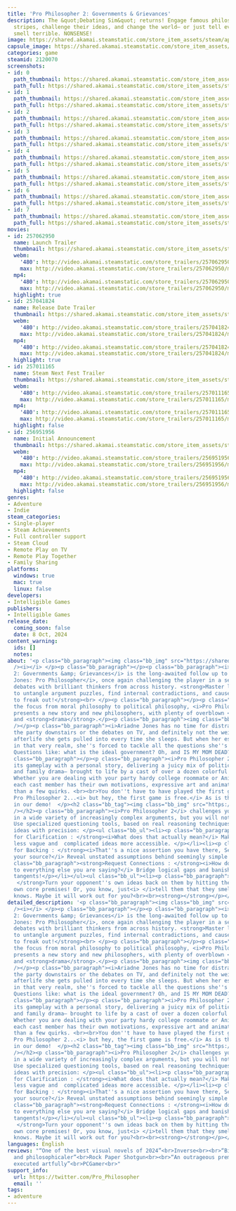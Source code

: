 ```yaml
---
title: 'Pro Philosopher 2: Governments & Grievances'
description: The &quot;Debating Sim&quot; returns! Engage famous philosophers of all
  stripes, challenge their ideas, and change the world— or just tell everyone they
  smell terrible. NONSENSE!
image: https://shared.akamai.steamstatic.com/store_item_assets/steam/apps/2120070/header.jpg?t=1731260893
capsule_image: https://shared.akamai.steamstatic.com/store_item_assets/steam/apps/2120070/f92ce4558f22f0aa9ac6c32a6034bc073ac56514/capsule_231x87.jpg?t=1731260893
categories: game
steamid: 2120070
screenshots:
- id: 0
  path_thumbnail: https://shared.akamai.steamstatic.com/store_item_assets/steam/apps/2120070/ss_ccb18c25ba598afcf52995a0ea36ef17f2aa0d3b.600x338.jpg?t=1731260893
  path_full: https://shared.akamai.steamstatic.com/store_item_assets/steam/apps/2120070/ss_ccb18c25ba598afcf52995a0ea36ef17f2aa0d3b.1920x1080.jpg?t=1731260893
- id: 1
  path_thumbnail: https://shared.akamai.steamstatic.com/store_item_assets/steam/apps/2120070/ss_d2d58c5067e7723ae164fc2a6572e85229e74a28.600x338.jpg?t=1731260893
  path_full: https://shared.akamai.steamstatic.com/store_item_assets/steam/apps/2120070/ss_d2d58c5067e7723ae164fc2a6572e85229e74a28.1920x1080.jpg?t=1731260893
- id: 2
  path_thumbnail: https://shared.akamai.steamstatic.com/store_item_assets/steam/apps/2120070/ss_67e7570de41397f399870c715fcbc16bec8dc7d1.600x338.jpg?t=1731260893
  path_full: https://shared.akamai.steamstatic.com/store_item_assets/steam/apps/2120070/ss_67e7570de41397f399870c715fcbc16bec8dc7d1.1920x1080.jpg?t=1731260893
- id: 3
  path_thumbnail: https://shared.akamai.steamstatic.com/store_item_assets/steam/apps/2120070/ss_8118fdea70c1f7eba9095edb966e5be1f70d3d52.600x338.jpg?t=1731260893
  path_full: https://shared.akamai.steamstatic.com/store_item_assets/steam/apps/2120070/ss_8118fdea70c1f7eba9095edb966e5be1f70d3d52.1920x1080.jpg?t=1731260893
- id: 4
  path_thumbnail: https://shared.akamai.steamstatic.com/store_item_assets/steam/apps/2120070/ss_1aa8f0ce11fd64af091edf164a073d232df0422d.600x338.jpg?t=1731260893
  path_full: https://shared.akamai.steamstatic.com/store_item_assets/steam/apps/2120070/ss_1aa8f0ce11fd64af091edf164a073d232df0422d.1920x1080.jpg?t=1731260893
- id: 5
  path_thumbnail: https://shared.akamai.steamstatic.com/store_item_assets/steam/apps/2120070/ss_1d7ddd609351d5870b40d4c19c1a27d29a7b6bbd.600x338.jpg?t=1731260893
  path_full: https://shared.akamai.steamstatic.com/store_item_assets/steam/apps/2120070/ss_1d7ddd609351d5870b40d4c19c1a27d29a7b6bbd.1920x1080.jpg?t=1731260893
- id: 6
  path_thumbnail: https://shared.akamai.steamstatic.com/store_item_assets/steam/apps/2120070/ss_06521ff7ba5d40bf562c9e59bc38353ca467146b.600x338.jpg?t=1731260893
  path_full: https://shared.akamai.steamstatic.com/store_item_assets/steam/apps/2120070/ss_06521ff7ba5d40bf562c9e59bc38353ca467146b.1920x1080.jpg?t=1731260893
- id: 7
  path_thumbnail: https://shared.akamai.steamstatic.com/store_item_assets/steam/apps/2120070/ss_b9c97f6de544792a2ba22adfcf729ce48b09a73c.600x338.jpg?t=1731260893
  path_full: https://shared.akamai.steamstatic.com/store_item_assets/steam/apps/2120070/ss_b9c97f6de544792a2ba22adfcf729ce48b09a73c.1920x1080.jpg?t=1731260893
movies:
- id: 257062950
  name: Launch Trailer
  thumbnail: https://shared.akamai.steamstatic.com/store_item_assets/steam/apps/257062950/30428ecb2157a2af3b02328dcf1b1033b4e8a326/movie_600x337.jpg?t=1728405605
  webm:
    '480': http://video.akamai.steamstatic.com/store_trailers/257062950/movie480_vp9.webm?t=1728405605
    max: http://video.akamai.steamstatic.com/store_trailers/257062950/movie_max_vp9.webm?t=1728405605
  mp4:
    '480': http://video.akamai.steamstatic.com/store_trailers/257062950/movie480.mp4?t=1728405605
    max: http://video.akamai.steamstatic.com/store_trailers/257062950/movie_max.mp4?t=1728405605
  highlight: true
- id: 257041824
  name: Release Date Trailer
  thumbnail: https://shared.akamai.steamstatic.com/store_item_assets/steam/apps/257041824/movie.293x165.jpg?t=1722358105
  webm:
    '480': http://video.akamai.steamstatic.com/store_trailers/257041824/movie480_vp9.webm?t=1722358105
    max: http://video.akamai.steamstatic.com/store_trailers/257041824/movie_max_vp9.webm?t=1722358105
  mp4:
    '480': http://video.akamai.steamstatic.com/store_trailers/257041824/movie480.mp4?t=1722358105
    max: http://video.akamai.steamstatic.com/store_trailers/257041824/movie_max.mp4?t=1722358105
  highlight: true
- id: 257011165
  name: Steam Next Fest Trailer
  thumbnail: https://shared.akamai.steamstatic.com/store_item_assets/steam/apps/257011165/movie.293x165.jpg?t=1714493656
  webm:
    '480': http://video.akamai.steamstatic.com/store_trailers/257011165/movie480_vp9.webm?t=1714493656
    max: http://video.akamai.steamstatic.com/store_trailers/257011165/movie_max_vp9.webm?t=1714493656
  mp4:
    '480': http://video.akamai.steamstatic.com/store_trailers/257011165/movie480.mp4?t=1714493656
    max: http://video.akamai.steamstatic.com/store_trailers/257011165/movie_max.mp4?t=1714493656
  highlight: false
- id: 256951956
  name: Initial Announcement
  thumbnail: https://shared.akamai.steamstatic.com/store_item_assets/steam/apps/256951956/movie.293x165.jpg?t=1686758655
  webm:
    '480': http://video.akamai.steamstatic.com/store_trailers/256951956/movie480_vp9.webm?t=1686758655
    max: http://video.akamai.steamstatic.com/store_trailers/256951956/movie_max_vp9.webm?t=1686758655
  mp4:
    '480': http://video.akamai.steamstatic.com/store_trailers/256951956/movie480.mp4?t=1686758655
    max: http://video.akamai.steamstatic.com/store_trailers/256951956/movie_max.mp4?t=1686758655
  highlight: false
genres:
- Adventure
- Indie
steam_categories:
- Single-player
- Steam Achievements
- Full controller support
- Steam Cloud
- Remote Play on TV
- Remote Play Together
- Family Sharing
platforms:
  windows: true
  mac: true
  linux: false
developers:
- Intelligible Games
publishers:
- Intelligible Games
release_date:
  coming_soon: false
  date: 8 Oct, 2024
content_warning:
  ids: []
  notes:
about: '<p class="bb_paragraph"><img class="bb_img" src="https://shared.akamai.steamstatic.com/store_item_assets/steam/apps/2120070/extras/Attract.gif?t=1731260893"
  /><i></i> </p><p class="bb_paragraph"></p><p class="bb_paragraph"><i>Pro Philosopher
  2: Governments &amp; Grievances</i> is the long-awaited follow up to the Flash hit <i>Socrates
  Jones: Pro Philosopher</i>, once again challenging the player in a series of interactive
  debates with brilliant thinkers from across history. <strong>Master logical moves
  to untangle argument puzzles, find internal contradictions, and cause your opponents
  to freak out!</strong><br> </p><p class="bb_paragraph"></p><p class="bb_paragraph">Shifting
  the focus from moral philosophy to political philosophy, <i>Pro Philosopher 2</i>
  presents a new story and new philosophers, with plenty of overblown <strong>comedy</strong>
  and <strong>drama</strong>.</p><p class="bb_paragraph"><img class="bb_img" src="https://shared.akamai.steamstatic.com/store_item_assets/steam/apps/2120070/extras/Story.png?t=1731260893"
  /></p><p class="bb_paragraph"><i>Ariadne Jones has no time for distractions: not
  the party downstairs or the debates on TV, and definitely not the weird philosophical
  afterlife she gets pulled into every time she sleeps. But when her estranged mother  arrives
  in that very realm, she''s forced to tackle all the questions she''s been avoiding.
  Questions like: what is the ideal government? Oh, and IS MY MOM DEAD?! </i></p><p
  class="bb_paragraph"></p><p class="bb_paragraph"><i>Pro Philosopher 2</i> frames
  its gameplay with a personal story, delivering a juicy mix of political machinations
  and family drama— brought to life by a cast of over a dozen colorful characters.
  Whether you are dealing with your party hardy college roommate or Anime Karl Marx,
  each cast member has their own motivations, expressive art and animations, and more
  than a few quirks. <br><br>You don''t have to have played the first game to enjoy
  Pro Philosopher 2...<i> but hey, the first game is free.</i> As is the first chapter
  in our demo!  </p><h2 class="bb_tag"><img class="bb_img" src="https://shared.akamai.steamstatic.com/store_item_assets/steam/apps/2120070/extras/Gameplay.png?t=1731260893"
  /></h2><p class="bb_paragraph"><i>Pro Philosopher 2</i> challenges you to find weaknesses
  in a wide variety of increasingly complex arguments, but you will not be unprepared!
  Use specialized questioning tools, based on real reasoning techniques,  to cut through
  ideas with precision: </p><ul class="bb_ul"><li><p class="bb_paragraph"><strong>Press
  for Clarification : </strong><i>What does that actually mean?</i> Make vagaries
  less vague and  complicated ideas more accessible. </p></li><li><p class="bb_paragraph"><strong>Ask
  for Backing : </strong><i>That''s a nice assertion you have there, Senator, what''s
  your source?</i> Reveal unstated assumptions behind seemingly simple statements.</p></li><li><p
  class="bb_paragraph"><strong>Request Connections : </strong><i>How does this connect
  to everything else you are saying?</i> Bridge logical gaps and banish distracting
  tangents!</p></li></ul><ul class="bb_ul"><li><p class="bb_paragraph"><strong>Challenge!
   </strong>Turn your opponent''s own ideas back on them by hitting them with their
  own core premises! Or, you know, just<i> </i>tell them that they smell bad. Who
  knows. Maybe it will work out for you?<br><br><strong></strong></p></li></ul>'
detailed_description: '<p class="bb_paragraph"><img class="bb_img" src="https://shared.akamai.steamstatic.com/store_item_assets/steam/apps/2120070/extras/Attract.gif?t=1731260893"
  /><i></i> </p><p class="bb_paragraph"></p><p class="bb_paragraph"><i>Pro Philosopher
  2: Governments &amp; Grievances</i> is the long-awaited follow up to the Flash hit <i>Socrates
  Jones: Pro Philosopher</i>, once again challenging the player in a series of interactive
  debates with brilliant thinkers from across history. <strong>Master logical moves
  to untangle argument puzzles, find internal contradictions, and cause your opponents
  to freak out!</strong><br> </p><p class="bb_paragraph"></p><p class="bb_paragraph">Shifting
  the focus from moral philosophy to political philosophy, <i>Pro Philosopher 2</i>
  presents a new story and new philosophers, with plenty of overblown <strong>comedy</strong>
  and <strong>drama</strong>.</p><p class="bb_paragraph"><img class="bb_img" src="https://shared.akamai.steamstatic.com/store_item_assets/steam/apps/2120070/extras/Story.png?t=1731260893"
  /></p><p class="bb_paragraph"><i>Ariadne Jones has no time for distractions: not
  the party downstairs or the debates on TV, and definitely not the weird philosophical
  afterlife she gets pulled into every time she sleeps. But when her estranged mother  arrives
  in that very realm, she''s forced to tackle all the questions she''s been avoiding.
  Questions like: what is the ideal government? Oh, and IS MY MOM DEAD?! </i></p><p
  class="bb_paragraph"></p><p class="bb_paragraph"><i>Pro Philosopher 2</i> frames
  its gameplay with a personal story, delivering a juicy mix of political machinations
  and family drama— brought to life by a cast of over a dozen colorful characters.
  Whether you are dealing with your party hardy college roommate or Anime Karl Marx,
  each cast member has their own motivations, expressive art and animations, and more
  than a few quirks. <br><br>You don''t have to have played the first game to enjoy
  Pro Philosopher 2...<i> but hey, the first game is free.</i> As is the first chapter
  in our demo!  </p><h2 class="bb_tag"><img class="bb_img" src="https://shared.akamai.steamstatic.com/store_item_assets/steam/apps/2120070/extras/Gameplay.png?t=1731260893"
  /></h2><p class="bb_paragraph"><i>Pro Philosopher 2</i> challenges you to find weaknesses
  in a wide variety of increasingly complex arguments, but you will not be unprepared!
  Use specialized questioning tools, based on real reasoning techniques,  to cut through
  ideas with precision: </p><ul class="bb_ul"><li><p class="bb_paragraph"><strong>Press
  for Clarification : </strong><i>What does that actually mean?</i> Make vagaries
  less vague and  complicated ideas more accessible. </p></li><li><p class="bb_paragraph"><strong>Ask
  for Backing : </strong><i>That''s a nice assertion you have there, Senator, what''s
  your source?</i> Reveal unstated assumptions behind seemingly simple statements.</p></li><li><p
  class="bb_paragraph"><strong>Request Connections : </strong><i>How does this connect
  to everything else you are saying?</i> Bridge logical gaps and banish distracting
  tangents!</p></li></ul><ul class="bb_ul"><li><p class="bb_paragraph"><strong>Challenge!
   </strong>Turn your opponent''s own ideas back on them by hitting them with their
  own core premises! Or, you know, just<i> </i>tell them that they smell bad. Who
  knows. Maybe it will work out for you?<br><br><strong></strong></p></li></ul>'
languages: English
reviews: "“One of the best visual novels of 2024”<br>Inverse<br><br>“Bigger, better,
  and philosophicaler”<br>Rock Paper Shotgun<br><br>“An outrageous premise that’s
  executed artfully”<br>PCGamer<br>"
support_info:
  url: https://twitter.com/Pro_Philosopher
  email: ''
tags:
- adventure
---
```


